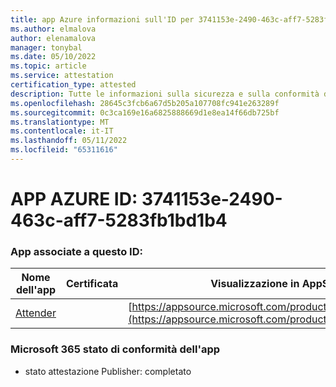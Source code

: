 ```yaml
---
title: app Azure informazioni sull'ID per 3741153e-2490-463c-aff7-5283fb1bd1b4
ms.author: elmalova
author: elenamalova
manager: tonybal
ms.date: 05/10/2022
ms.topic: article
ms.service: attestation
certification_type: attested
description: Tutte le informazioni sulla sicurezza e sulla conformità disponibili per 3741153e-2490-463c-aff7-5283fb1bd1b4.
ms.openlocfilehash: 28645c3fcb6a67d5b205a107708fc941e263289f
ms.sourcegitcommit: 0c3ca169e16a6825888669d1e8ea14f66db725bf
ms.translationtype: MT
ms.contentlocale: it-IT
ms.lasthandoff: 05/11/2022
ms.locfileid: "65311616"
---
```

# <a name="azure-app-id-3741153e-2490-463c-aff7-5283fb1bd1b4"></a>APP AZURE ID: 3741153e-2490-463c-aff7-5283fb1bd1b4


### <a name="apps-associated-with-this-id"></a>App associate a questo ID:
| **Nome dell'app** | **Certificata** | **Visualizzazione in AppSource** |
|--------------|---------------|-----------------------|
| [Attender](../forward/WA200003856.md) |  | [https://appsource.microsoft.com/product/office/WA200003856](https://appsource.microsoft.com/product/office/WA200003856) |

### <a name="microsoft-365-app-compliance-status"></a>Microsoft 365 stato di conformità dell'app
- stato attestazione Publisher: completato
